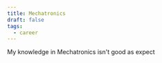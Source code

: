 ```yaml
---
title: Mechatronics
draft: false
tags:
  - career
---
```

My knowledge in Mechatronics isn't good as expect
